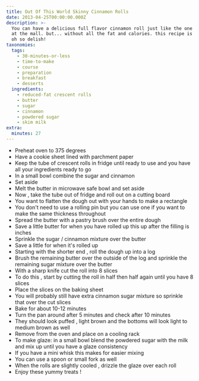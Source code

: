 ```yaml
---
title: Out Of This World Skinny Cinnamon Rolls
date: 2013-04-25T00:00:00.000Z
description: >-
  You can have a delicious full flavor cinnamon roll just like the one you get
  at the mall. but... without all the fat and calories. this recipe is easy and
  oh so delish!
taxonomies:
  tags:
    - 30-minutes-or-less
    - time-to-make
    - course
    - preparation
    - breakfast
    - desserts
  ingredients:
    - reduced-fat crescent rolls
    - butter
    - sugar
    - cinnamon
    - powdered sugar
    - skim milk
extra:
  minutes: 27
---
```

 - Preheat oven to 375 degrees
 - Have a cookie sheet lined with parchment paper
 - Keep the tube of crescent rolls in fridge until ready to use and you have all your ingredients ready to go
 - In a small bowl combine the sugar and cinnamon
 - Set aside
 - Melt the butter in microwave safe bowl and set aside
 - Now , take the tube out of fridge and roll out on a cutting board
 - You want to flatten the dough out with your hands to make a rectangle
 - You don't need to use a rolling pin but you can use one if you want to make the same thickness throughout
 - Spread the butter with a pastry brush over the entire dough
 - Save a little butter for when you have rolled up this up after the filling is inches
 - Sprinkle the sugar / cinnamon mixture over the butter
 - Save a little for when it's rolled up
 - Starting with the shorter end , roll the dough up into a log
 - Brush the remaining butter over the outside of the log and sprinkle the remaining sugar mixture over the butter
 - With a sharp knife cut the roll into 8 slices
 - To do this , start by cutting the roll in half then half again until you have 8 slices
 - Place the slices on the baking sheet
 - You will probably still have extra cinnamon sugar mixture so sprinkle that over the cut slices
 - Bake for about 10-12 minutes
 - Turn the pan around after 5 minutes and check after 10 minutes
 - They should look puffed , light brown and the bottoms will look light to medium brown as well
 - Remove from the oven and place on a cooling rack
 - To make glaze: in a small bowl blend the powdered sugar with the milk and mix up until you have a glaze consistency
 - If you have a mini whisk this makes for easier mixing
 - You can use a spoon or small fork as well
 - When the rolls are slightly cooled , drizzle the glaze over each roll
 - Enjoy these yummy treats !
